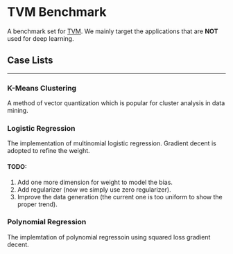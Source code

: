 # TVM Benchmark
A benchmark set for [TVM](https://github.com/dmlc/tvm). We mainly target the applications that are **NOT** used for deep learning.


## Case Lists
---------------
### K-Means Clustering
A method of vector quantization which is popular for cluster analysis in data mining.

### Logistic Regression
The implementation of multinomial logistic regression. Gradient decent is adopted to refine the weight.

#### TODO:
1. Add one more dimension for weight to model the bias.
2. Add regularizer (now we simply use zero regularizer).
3. Improve the data generation (the current one is too uniform to show the proper trend).

### Polynomial Regression
The implemtation of polynomial regressoin using squared loss gradient decent.

